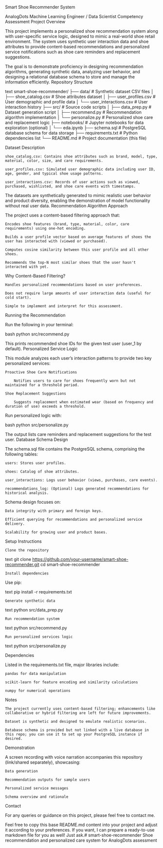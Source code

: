 Smart Shoe Recommender System

AnalogDots Machine Learning Engineer / Data Scientist Competency Assessment
Project Overview

This project implements a personalized shoe recommendation system along with user-specific service logic, designed to mimic a real-world shoe retail environment. The system uses synthetic user interaction data and shoe attributes to provide content-based recommendations and personalized service notifications such as shoe care reminders and replacement suggestions.

The goal is to demonstrate proficiency in designing recommendation algorithms, generating synthetic data, analyzing user behavior, and designing a relational database schema to store and manage the information efficiently.
Repository Structure

text
smart-shoe-recommender/
├── data/                       # Synthetic dataset CSV files
│   ├── shoe_catalog.csv        # Shoe attributes dataset
│   ├── user_profiles.csv       # User demographic and profile data
│   └── user_interactions.csv   # User interaction history
├── src/                        # Source code scripts
│   ├── data_prep.py            # Dataset generation script
│   ├── recommend.py            # Recommendation algorithm implementation
│   └── personalize.py          # Personalized shoe care and replacement logic
├── notebooks/                  # Jupyter notebooks for data exploration (optional)
│   └── eda.ipynb
├── schema.sql                  # PostgreSQL database schema for data storage
├── requirements.txt            # Python dependencies list
└── README.md                   # Project documentation (this file)

Dataset Description

    shoe_catalog.csv: Contains shoe attributes such as brand, model, type, material, color, size, and care requirements.

    user_profiles.csv: Simulated user demographic data including user ID, age, gender, and typical shoe usage patterns.

    user_interactions.csv: Records of user actions such as viewed, purchased, wishlisted, and shoe care events with timestamps.

The datasets are synthetically generated to mimic realistic user behavior and product diversity, enabling the demonstration of model functionality without real user data.
Recommendation Algorithm
Approach

The project uses a content-based filtering approach that:

    Encodes shoe features (brand, type, material, color, care requirements) using one-hot encoding.

    Builds a user profile vector based on average features of shoes the user has interacted with (viewed or purchased).

    Computes cosine similarity between this user profile and all other shoes.

    Recommends the top-N most similar shoes that the user hasn't interacted with yet.

Why Content-Based Filtering?

    Handles personalized recommendations based on user preferences.

    Does not require large amounts of user interaction data (useful for cold start).

    Simple to implement and interpret for this assessment.

Running the Recommendation

Run the following in your terminal:

bash
python src/recommend.py

This prints recommended shoe IDs for the given test user (user_1 by default).
Personalized Service Logic

This module analyzes each user’s interaction patterns to provide two key personalized services:

    Proactive Shoe Care Notifications

        Notifies users to care for shoes frequently worn but not maintained for a threshold period.

    Shoe Replacement Suggestions

        Suggests replacement when estimated wear (based on frequency and duration of use) exceeds a threshold.

Run personalized logic with:

bash
python src/personalize.py

The output lists care reminders and replacement suggestions for the test user.
Database Schema Design

The schema.sql file contains the PostgreSQL schema, comprising the following tables:

    users: Stores user profiles.

    shoes: Catalog of shoe attributes.

    user_interactions: Logs user behavior (views, purchases, care events).

    recommendations_log: (Optional) Logs generated recommendations for historical analysis.

Schema design focuses on:

    Data integrity with primary and foreign keys.

    Efficient querying for recommendations and personalized service delivery.

    Scalability for growing user and product bases.

Setup Instructions

    Clone the repository

text
git clone https://github.com/your-username/smart-shoe-recommender.git
cd smart-shoe-recommender

    Install dependencies

Use pip:

text
pip install -r requirements.txt

    Generate synthetic data

text
python src/data_prep.py

    Run recommendation system

text
python src/recommend.py

    Run personalized services logic

text
python src/personalize.py

Dependencies

Listed in the requirements.txt file, major libraries include:

    pandas for data manipulation

    scikit-learn for feature encoding and similarity calculations

    numpy for numerical operations

Notes

    The project currently uses content-based filtering; enhancements like collaborative or hybrid filtering are left for future improvements.

    Dataset is synthetic and designed to emulate realistic scenarios.

    Database schema is provided but not linked with a live database in this repo; you can use it to set up your PostgreSQL instance if desired.

Demonstration

A screen recording with voice narration accompanies this repository (link/shared separately), showcasing:

    Data generation

    Recommendation outputs for sample users

    Personalized service messages

    Schema overview and rationale

Contact

For any queries or guidance on this project, please feel free to contact me.

Feel free to copy this base README.md content into your project and adjust it according to your preferences. If you want, I can prepare a ready-to-use markdown file for you as well! Just ask.# smart-shoe-recommender
Shoe recommendation and personalized care system for AnalogDots assessment
